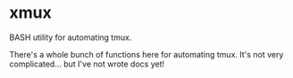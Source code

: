 # xmux

BASH utility for automating tmux.

There's a whole bunch of functions here for automating tmux. It's not very complicated... but I've not wrote docs yet!

